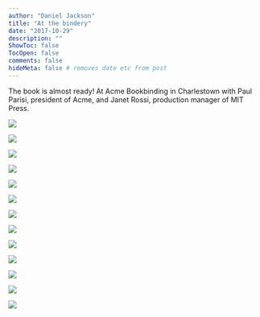 ```yaml
---
author: "Daniel Jackson"
title: "At the bindery"
date: "2017-10-29"
description: ""
ShowToc: false
TocOpen: false
comments: false
hideMeta: false # removes date etc from post
---
```

The book is almost ready! At Acme Bookbinding in Charlestown with Paul Parisi, president of Acme, and Janet Rossi, production manager of MIT Press.

![](../../images/acme/photo.4313-17.jpg)

![](../../images/acme/photo.4310-17.jpg)

![](../../images/acme/photo.4311-17.jpg)

![](../../images/acme/photo.4312-17.jpg)

![](../../images/acme/photo.4314-17.jpg)

![](../../images/acme/photo.4315-17.jpg)

![](../../images/acme/photo.4316-17.jpg)

![](../../images/acme/photo.4317-17.jpg)

![](../../images/acme/photo.4318-17.jpg)

![](../../images/acme/photo.4319-17.jpg)

![](../../images/acme/photo.4320-17.jpg)

![](../../images/acme/photo.4321-17.jpg)

![](../../images/acme/photo.4322-17.jpg)
